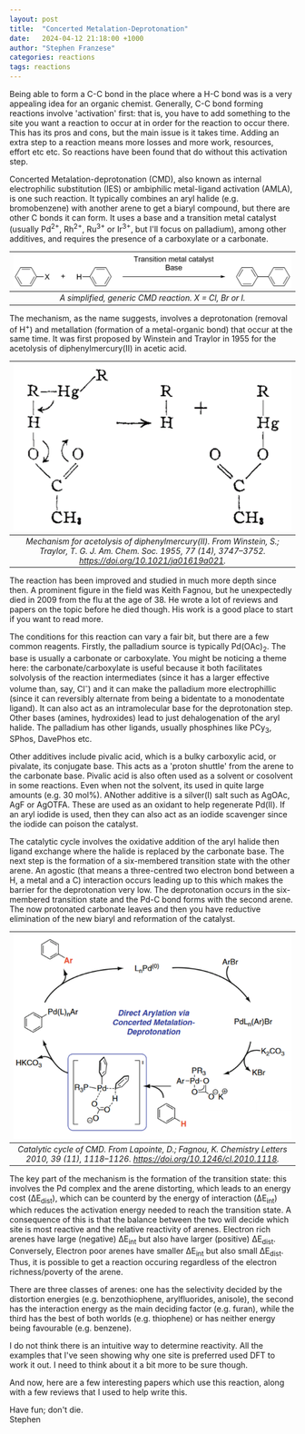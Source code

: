 ```yaml
---
layout: post
title:  "Concerted Metalation-Deprotonation"
date:   2024-04-12 21:18:00 +1000
author: "Stephen Franzese"
categories: reactions
tags: reactions
---
```

Being able to form a C-C bond in the place where a H-C bond was is a very appealing idea for an organic chemist. Generally, C-C bond forming reactions involve 'activation' first: that is, you have to add something to the site you want a reaction to occur at in order for the reaction to occur there. This has its pros and cons, but the main issue is it takes time. Adding an extra step to a reaction means more losses and more work, resources, effort etc etc. So reactions have been found that do without this activation step.

Concerted Metalation-deprotonation (CMD), also known as internal electrophilic substitution (IES) or ambiphilic metal­-ligand activation (AMLA), is one such reaction. It typically combines an aryl halide (e.g. bromobenzene) with another arene to get a biaryl compound, but there are other C bonds it can form. It uses a base and a transition metal catalyst (usually Pd<sup>2+</sup>, Rh<sup>2+</sup>, Ru<sup>3+</sup> or Ir<sup>3+</sup>, but I'll focus on palladium), among other additives, and requires the presence of a carboxylate or a carbonate.

| ![CMDsimple](/assets/cmd1.png) 
|:--:| 
| *A simplified, generic CMD reaction. X = Cl, Br or I.* |

The mechanism, as the name suggests, involves a deprotonation (removal of H<sup>+</sup>) and metallation (formation of a metal-organic bond) that occur at the same time. It was first proposed by Winstein and Traylor in 1955 for the acetolysis of diphenylmercury(II) in acetic acid.

| ![Hg](/assets/hg.png) 
|:--:| 
| *Mechanism for acetolysis of diphenylmercury(II). From Winstein, S.; Traylor, T. G. J. Am. Chem. Soc. 1955, 77 (14), 3747–3752. https://doi.org/10.1021/ja01619a021.* |

The reaction has been improved and studied in much more depth since then. A prominent figure in the field was Keith Fagnou, but he unexpectedly died in 2009 from the flu at the age of 38. He wrote a lot of reviews and papers on the topic before he died though. His work is a good place to start if you want to read more.

The conditions for this reaction can vary a fair bit, but there are a few common reagents. Firstly, the palladium source is typically Pd(OAc)<sub>2</sub>. The base is usually a carbonate or carboxylate. You might be noticing a theme here: the carbonate/carboxylate is useful because it both facilitates solvolysis of the reaction intermediates (since it has a larger effective volume than, say, Cl<sup>-</sup>) and it can make the palladium more electrophillic (since it can reversibly alternate from being a bidentate to a monodentate ligand). It can also act as an intramolecular base for the deprotonation step. Other bases (amines, hydroxides) lead to just dehalogenation of the aryl halide. The palladium has other ligands, usually phosphines like PCy<sub>3</sub>, SPhos, DavePhos etc.

Other additives include pivalic acid, which is a bulky carboxylic acid, or pivalate, its conjugate base. This acts as a 'proton shuttle' from the arene to the carbonate base. Pivalic acid is also often used as a solvent or cosolvent in some reactions. Even when not the solvent, its used in quite large amounts (e.g. 30 mol%). ANother additive is a silver(I) salt such as AgOAc, AgF or AgOTFA. These are used as an oxidant to help regenerate Pd(II). If an aryl iodide is used, then they can also act as an iodide scavenger since the iodide can poison the catalyst.

The catalytic cycle involves the oxidative addition of the aryl halide then ligand exchange where the halide is replaced by the carbonate base. The next step is the formation of a six-membered transition state with the other arene. An agostic (that means a three-centred two electron bond between a H, a metal and a C) interaction occurs leading up to this which makes the barrier for the deprotonation very low. The deprotonation occurs in the six-membered transition state and the Pd-C bond forms with the second arene. The now protonated carbonate leaves and then you have reductive elimination of the new biaryl and reformation of the catalyst.

| ![cmdmech](/assets/cmdmech.png) 
|:--:| 
| *Catalytic cycle of CMD. From Lapointe, D.; Fagnou, K. Chemistry Letters 2010, 39 (11), 1118–1126. https://doi.org/10.1246/cl.2010.1118.* |

The key part of the mechanism is the formation of the transition state: this involves the Pd complex and the arene distorting, which leads to an energy cost (ΔE<sub>dist</sub>), which can be counterd by the energy of interaction (ΔE<sub>int</sub>) which reduces the activation energy needed to reach the transition state. A consequence of this is that the balance between the two will decide which site is most reactive and the relative reactivity of arenes. Electron rich arenes have large (negative) ΔE<sub>int</sub> but also have larger (positive) ΔE<sub>dist</sub>. Conversely, Electron poor arenes have smaller ΔE<sub>int</sub> but also small ΔE<sub>dist</sub>. Thus, it is possible to get a reaction occuring regardless of the electron richness/poverty of the arene.

There are three classes of arenes: one has the selectivity decided by the distortion energies (e.g. benzothiophene, arylfluorides, anisole), the second has the interaction energy as the main deciding factor (e.g. furan), while the third has the best of both worlds (e.g. thiophene) or has neither energy being favourable (e.g. benzene).

 I do not think there is an intuitive way to determine reactivity. All the examples that I've seen showing why one site is preferred used DFT to work it out. I need to think about it a bit more to be sure though.

And now, here are a few interesting papers which use this reaction, along with a few reviews that I used to help write this.

Have fun; don't die.\
Stephen